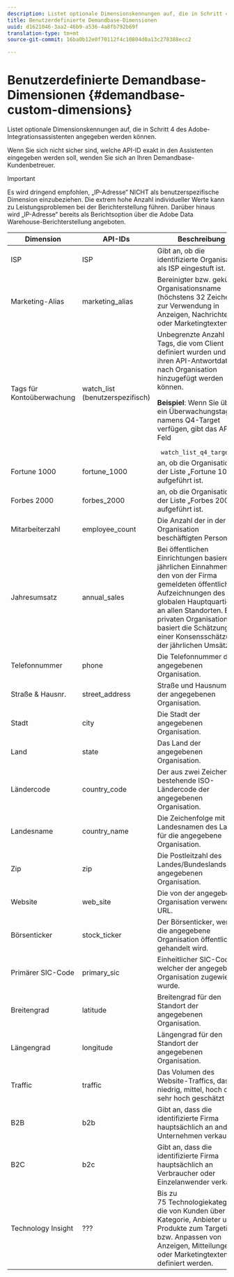 ```yaml
---
description: Listet optionale Dimensionskennungen auf, die in Schritt 4 des Adobe-Integrationsassistenten angegeben werden können.
title: Benutzerdefinierte Demandbase-Dimensionen
uuid: d1621046-3aa2-46b9-a536-4a8fb792b69f
translation-type: tm+mt
source-git-commit: 16ba0b12e0f70112f4c10804d0a13c278388ecc2

---
```



# Benutzerdefinierte Demandbase-Dimensionen {#demandbase-custom-dimensions}

Listet optionale Dimensionskennungen auf, die in Schritt 4 des Adobe-Integrationsassistenten angegeben werden können.

Wenn Sie sich nicht sicher sind, welche API-ID exakt in den Assistenten eingegeben werden soll, wenden Sie sich an Ihren Demandbase-Kundenbetreuer.

>[!IMPORTANT]
>
>Es wird dringend empfohlen, „IP-Adresse“ NICHT als benutzerspezifische Dimension einzubeziehen. Die extrem hohe Anzahl individueller Werte kann zu Leistungsproblemen bei der Berichterstellung führen. Darüber hinaus wird „IP-Adresse“ bereits als Berichtsoption über die Adobe Data Warehouse-Berichterstellung angeboten.

<table id="table_3B44A18BE5FE45BC83389F89B48D9B97"> 
 <thead> 
  <tr> 
   <th colname="col1" class="entry"> Dimension </th> 
   <th colname="col2" class="entry"> API-IDs </th> 
   <th colname="col3" class="entry"> Beschreibung </th> 
  </tr>
 </thead>
 <tbody> 
  <tr> 
   <td colname="col1"> ISP </td> 
   <td colname="col2"> ISP </td> 
   <td colname="col3"> Gibt an, ob die identifizierte Organisation als ISP eingestuft ist. </td> 
  </tr> 
  <tr> 
   <td colname="col1"> Marketing-Alias </td> 
   <td colname="col2"> marketing_alias </td> 
   <td colname="col3"> Bereinigter bzw. gekürzter Organisationsname (höchstens 32 Zeichen) zur Verwendung in Anzeigen, Nachrichten oder Marketingtexten. </td> 
  </tr> 
  <tr> 
   <td colname="col1"> Tags für Kontoüberwachung </td> 
   <td colname="col2"> watch_list (benutzerspezifisch) </td> 
   <td colname="col3">Unbegrenzte Anzahl von Tags, die vom Client definiert wurden und die ihren API-Antwortdaten nach Organisation hinzugefügt werden können. <p><b>Beispiel</b>: Wenn Sie über ein Überwachungstag namens Q4-Target verfügen, gibt das API-Feld </p> <code> watch_list_q4_target</code> </td> 
  </tr> 
  <tr> 
   <td colname="col1"> Fortune 1000 </td> 
   <td colname="col2"> fortune_1000 </td> 
   <td colname="col3"> an, ob die Organisation in der Liste „Fortune 1000“ aufgeführt ist. </td> 
  </tr> 
  <tr> 
   <td colname="col1"> Forbes 2000 </td> 
   <td colname="col2"> forbes_2000 </td> 
   <td colname="col3"> an, ob die Organisation in der Liste „Forbes 2000“ aufgeführt ist. </td> 
  </tr> 
  <tr> 
   <td colname="col1"> Mitarbeiterzahl </td> 
   <td colname="col2"> employee_count </td> 
   <td colname="col3"> Die Anzahl der in der Organisation beschäftigten Personen. </td> 
  </tr> 
  <tr> 
   <td colname="col1"> Jahresumsatz </td> 
   <td colname="col2"> annual_sales </td> 
   <td colname="col3"> Bei öffentlichen Einrichtungen basieren die jährlichen Einnahmen auf den von der Firma gemeldeten öffentlichen Aufzeichnungen des globalen Hauptquartiers an allen Standorten. Bei privaten Organisationen basiert die Schätzung auf einer Konsensschätzung der jährlichen Umsätze. </td> 
  </tr> 
  <tr> 
   <td colname="col1"> Telefonnummer </td> 
   <td colname="col2"> phone </td> 
   <td colname="col3"> Die Telefonnummer der angegebenen Organisation. </td> 
  </tr> 
  <tr> 
   <td colname="col1"> Straße &amp; Hausnr. </td> 
   <td colname="col2"> street_address </td> 
   <td colname="col3"> Straße und Hausnummer der angegebenen Organisation. </td> 
  </tr> 
  <tr> 
   <td colname="col1"> Stadt </td> 
   <td colname="col2"> city </td> 
   <td colname="col3"> Die Stadt der angegebenen Organisation. </td> 
  </tr> 
  <tr> 
   <td colname="col1"> Land </td> 
   <td colname="col2"> state </td> 
   <td colname="col3"> Das Land der angegebenen Organisation. </td> 
  </tr> 
  <tr> 
   <td colname="col1"> Ländercode </td> 
   <td colname="col2"> country_code </td> 
   <td colname="col3"> Der aus zwei Zeichen bestehende ISO-Ländercode der angegebenen Organisation. </td> 
  </tr> 
  <tr> 
   <td colname="col1"> Landesname </td> 
   <td colname="col2"> country_name </td> 
   <td colname="col3"> Die Zeichenfolge mit dem Landesnamen des Landes für die angegebene Organisation. </td> 
  </tr> 
  <tr> 
   <td colname="col1"> Zip </td> 
   <td colname="col2"> zip </td> 
   <td colname="col3"> Die Postleitzahl des Landes/Bundeslands der angegebenen Organisation. </td> 
  </tr> 
  <tr> 
   <td colname="col1"> Website </td> 
   <td colname="col2"> web_site </td> 
   <td colname="col3"> Die von der angegebenen Organisation verwendete URL. </td> 
  </tr> 
  <tr> 
   <td colname="col1"> Börsenticker </td> 
   <td colname="col2"> stock_ticker </td> 
   <td colname="col3"> Der Börsenticker, wenn die angegebene Organisation öffentlich gehandelt wird. </td> 
  </tr> 
  <tr> 
   <td colname="col1"> Primärer SIC-Code </td> 
   <td colname="col2"> primary_sic </td> 
   <td colname="col3"> Einheitlicher SIC-Code, welcher der angegebenen Organisation zugewiesen wurde. </td> 
  </tr> 
  <tr> 
   <td colname="col1"> Breitengrad </td> 
   <td colname="col2"> latitude </td> 
   <td colname="col3"> Breitengrad für den Standort der angegebenen Organisation. </td> 
  </tr> 
  <tr> 
   <td colname="col1"> Längengrad </td> 
   <td colname="col2"> longitude </td> 
   <td colname="col3"> Längengrad für den Standort der angegebenen Organisation. </td> 
  </tr> 
  <tr> 
   <td colname="col1"> Traffic </td> 
   <td colname="col2"> traffic </td> 
   <td colname="col3"> Das Volumen des Website-Traffics, das auf niedrig, mittel, hoch oder sehr hoch geschätzt wird. </td> 
  </tr> 
  <tr> 
   <td colname="col1"> B2B </td> 
   <td colname="col2"> b2b </td> 
   <td colname="col3"> Gibt an, dass die identifizierte Firma hauptsächlich an andere Unternehmen verkauft. </td> 
  </tr> 
  <tr> 
   <td colname="col1"> B2C </td> 
   <td colname="col2"> b2c </td> 
   <td colname="col3"> Gibt an, dass die identifizierte Firma hauptsächlich an Verbraucher oder Einzelanwender verkauft. </td> 
  </tr> 
  <tr> 
   <td colname="col1"> Technology Insight </td> 
   <td colname="col2"> ??? </td> 
   <td colname="col3"> Bis zu 75 Technologiekategorien, die von Kunden über Kategorie, Anbieter und Produkte zum Targeting bzw. Anpassen von Anzeigen, Mitteilungen oder Marketingtexten definiert werden. </td> 
  </tr> 
 </tbody> 
</table>

